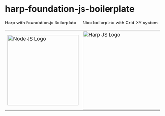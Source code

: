 # harp-foundation-js-boilerplate




<p>Harp with Foundation.js Boilerplate — Nice boilerplate with Grid-XY system</p>

<table width="100%">
	<tr>
		<td><img src="https://www.netgains.org/wp-content/uploads/2014/01/node_js.png" width="230" title="Node JS Logo"></td>
		<td><img src="http://sintaxi.com/assets/img/harp-banner.svg" width="256" title="Harp JS Logo"></td>
		<td><img src="https://foundation.zurb.com/assets/img/learn/features/svgs/code-reduction-01.svg" width="256" title="Zurb Foundation Logo"></td>
	</tr>
</table>